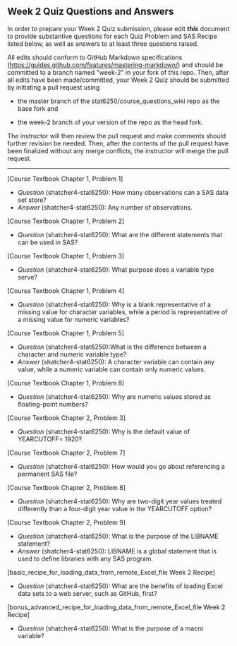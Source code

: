 
## Week 2 Quiz Questions and Answers

In order to prepare your Week 2 Quiz submission, please edit ***this*** document to provide substantive questions for each Quiz Problem and SAS Recipe listed below, as well as answers to at least three questions raised.

All edits should conform to GitHub Markdown specifications (https://guides.github.com/features/mastering-markdown/) and should be committed to a branch named "week-2" in your fork of this repo. Then, after all edits have been made/committed, your Week 2 Quiz should be submitted by initiating a pull request using

- the master branch of the stat6250/course_questions_wiki repo as the base fork and

- the week-2 branch of your version of the repo as the head fork.

The instructor will then review the pull request and make comments should further revision be needed. Then, after the contents of the pull request have been finalized without any merge conflicts, the instructor will merge the pull request.



********************************************************************************



[Course Textbook Chapter 1, Problem 1]
- *Question* (shatcher4-stat6250): How many observations can a SAS data set store?
- *Answer* (shatcher4-stat6250): Any number of observations.



[Course Textbook Chapter 1, Problem 2]
- *Question* (shatcher4-stat6250): What are the different statements that can be used in SAS?



[Course Textbook Chapter 1, Problem 3]
- *Question* (shatcher4-stat6250): What purpose does a variable type serve?



[Course Textbook Chapter 1, Problem 4]
- *Question* (shatcher4-stat6250): Why is a blank representative of a missing value for character variables, while a period is representative of a missing value for numeric variables?



[Course Textbook Chapter 1, Problem 5]
- *Question* (shatcher4-stat6250):What is the difference between a character and numeric variable type?
- *Answer* (shatcher4-stat6250): A character variable can contain any value, while a numeric variable can contain only numeric values.



[Course Textbook Chapter 1, Problem 8]
- *Question* (shatcher4-stat6250): Why are numeric values stored as floating-point numbers?



[Course Textbook Chapter 2, Problem 3]
- *Question* (shatcher4-stat6250): Why is the default value of YEARCUTOFF= 1920?



[Course Textbook Chapter 2, Problem 7]
- *Question* (shatcher4-stat6250): How would you go about referencing a permanent SAS file?



[Course Textbook Chapter 2, Problem 8]
- *Question* (shatcher4-stat6250): Why are two-digit year values treated differently than a four-digit year value in the YEARCUTOFF option?



[Course Textbook Chapter 2, Problem 9]
- *Question* (shatcher4-stat6250): What is the purpose of the LIBNAME statement?
- *Answer* (shatcher4-stat6250): LIBNAME is a global statement that is used to define libraries with any SAS program.



[basic_recipe_for_loading_data_from_remote_Excel_file Week 2 Recipe]
- *Question* (shatcher4-stat6250): What are the benefits of loading Excel data sets to a web server, such as GitHub, first? 



[bonus_advanced_recipe_for_loading_data_from_remote_Excel_file Week 2 Recipe]
- *Question* (shatcher4-stat6250): What is the purpose of a macro variable?


